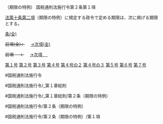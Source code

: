 （期限の特例）
国税通則法施行令第２条第１項

[法第十条第二項](国税通則法＿＿＿＿＿第１０条第２項)（期限の特例）に規定する政令で定める期限は、次に掲げる期限とする。

[条(全)](国税通則法施行＿令＿第２条_.md)

~~前項(全)←~~　  [→次項(全)](国税通則法施行＿令＿第２条第２項_.md)

~~前項 　 ←~~　  [→次項 　 ](国税通則法施行＿令＿第２条第２項.md)

[第１号](国税通則法施行＿令＿第２条第１項第１号.md)  [第２号](国税通則法施行＿令＿第２条第１項第２号.md)  [第３号](国税通則法施行＿令＿第２条第１項第３号.md)  [第４号](国税通則法施行＿令＿第２条第１項第４号.md)  [第４号の２](国税通則法施行＿令＿第２条第１項第４号の２.md)  [第４号の３](国税通則法施行＿令＿第２条第１項第４号の３.md)  [第５号](国税通則法施行＿令＿第２条第１項第５号.md)  [第６号](国税通則法施行＿令＿第２条第１項第６号.md)  [第７号](国税通則法施行＿令＿第２条第１項第７号.md)  

#国税通則法施行令

#国税通則法施行令/_第１章総則

#国税通則法施行令/_第１章総則/第２条（期限の特例）

#国税通則法施行令/第２条（期限の特例）

#国税通則法施行令/第２条（期限の特例）/第１項

